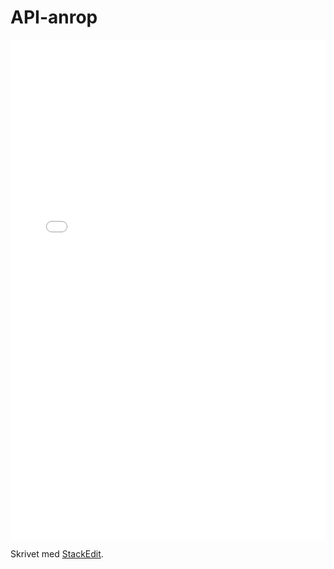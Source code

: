 # API-anrop

<iframe width="100%" height="800" src="//jsfiddle.net/medicor/y40pxfxt/embedded/result/" frameborder="0"></iframe>

Skrivet med [<i class="icon-provider-stackedit"></i> StackEdit](https://stackedit.io/).
